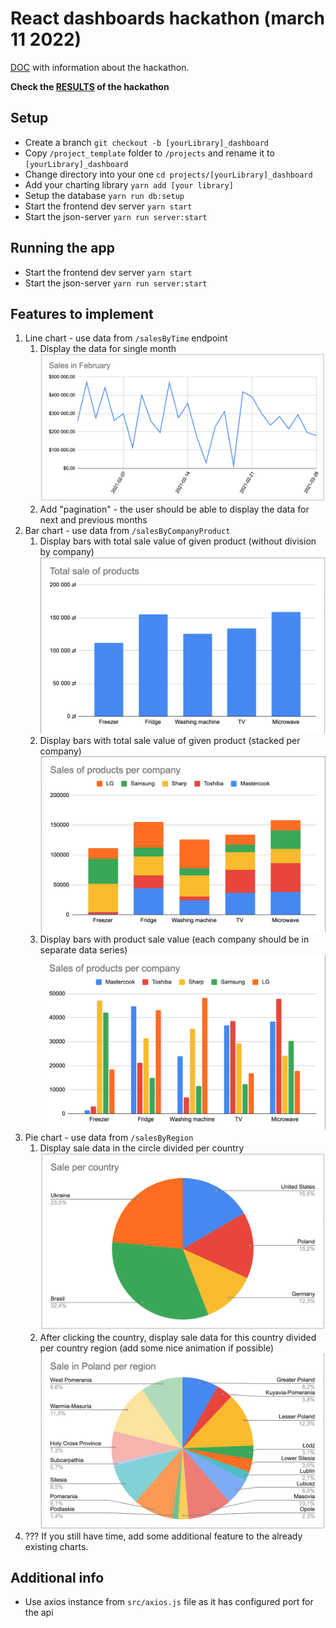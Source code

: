 # React dashboards hackathon (march 11 2022)

[DOC](https://docs.google.com/document/d/1lpqY7UEP8it-DdVUK9dEUXmlE4_9dyZMLmAs749eXeQ/edit#) with information about the hackathon.

**Check the [RESULTS](https://github.com/Selleo/react_dashboards_hackathon/blob/master/RESULTS.md) of the hackathon**

## Setup

- Create a branch `git checkout -b [yourLibrary]_dashboard`
- Copy `/project_template` folder to `/projects` and rename it to `[yourLibrary]_dashboard`
- Change directory into your one `cd projects/[yourLibrary]_dashboard`
- Add your charting library `yarn add [your library]`
- Setup the database `yarn run db:setup`
- Start the frontend dev server `yarn start`
- Start the json-server `yarn run server:start`

## Running the app

- Start the frontend dev server `yarn start`
- Start the json-server `yarn run server:start`

## Features to implement

1. Line chart - use data from `/salesByTime` endpoint
   1. Display the data for single month ![example](./example_chart_images/Example%20line%20chart.png)
   2. Add "pagination" - the user should be able to display the data for next and previous months
2. Bar chart - use data from `/salesByCompanyProduct`
   1. Display bars with total sale value of given product (without division by company) ![example](./example_chart_images/Example%20bar%20chart%20total.png)
   2. Display bars with total sale value of given product (stacked per company) ![example](./example_chart_images/Example%20bar%20chart%20stacked%20series.png)
   3. Display bars with product sale value (each company should be in separate data series) ![example](./example_chart_images/Example%20bar%20chart%20separate%20series.png)
3. Pie chart - use data from `/salesByRegion`
   1. Display sale data in the circle divided per country ![example](./example_chart_images/Example%20pie%20chart.png)
   2. After clicking the country, display sale data for this country divided per country region (add some nice animation if possible) ![example](./example_chart_images/Example%20pie%20chart%20per%20region.png)
4. ??? If you still have time, add some additional feature to the already existing charts.

## Additional info

- Use axios instance from `src/axios.js` file as it has configured port for the api
